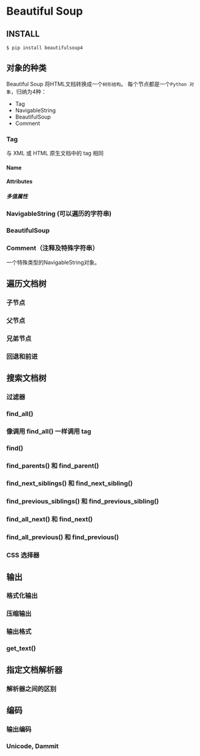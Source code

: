 # Beautiful Soup

## INSTALL

```
$ pip install beautifulsoup4
```

## 对象的种类

Beautiful Soup 将HTML文档转换成一个`树形结构`。
每个节点都是一个`Python 对象`，归纳为4种：

- Tag
- NavigableString
- BeautifulSoup
- Comment

### Tag

与 XML 或 HTML 原生文档中的 tag 相同

#### Name

#### Attributes

##### 多值属性

### NavigableString (可以遍历的字符串)

### BeautifulSoup

### Comment（注释及特殊字符串）

一个特殊类型的NavigableString对象。

## 遍历文档树

### 子节点

### 父节点

### 兄弟节点

### 回退和前进


## 搜索文档树

### 过滤器

### find_all()

### 像调用 find_all() 一样调用 tag

### find()

### find_parents() 和 find_parent()

### find_next_siblings() 和 find_next_sibling()

### find_previous_siblings() 和 find_previous_sibling()

### find_all_next() 和 find_next()

### find_all_previous() 和 find_previous()

### CSS 选择器

## 输出

### 格式化输出

### 压缩输出

### 输出格式

### get_text()

## 指定文档解析器

### 解析器之间的区别

## 编码

### 输出编码

### Unicode, Dammit


